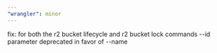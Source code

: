 ```yaml
---
"wrangler": minor
---
```


fix: for both the r2 bucket lifecycle and r2 bucket lock commands --id parameter deprecated in favor of --name
